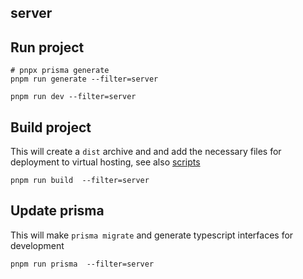 ## server

## Run project

```shell
# pnpx prisma generate
pnpm run generate --filter=server

pnpm run dev --filter=server
```

## Build project

This will create a `dist` archive and and add the 
necessary files for deployment to virtual hosting, see also [scripts](./scripts)
```shell
pnpm run build  --filter=server
```


## Update prisma
This will make `prisma migrate` and generate typescript interfaces for development

```shell
pnpm run prisma  --filter=server
```